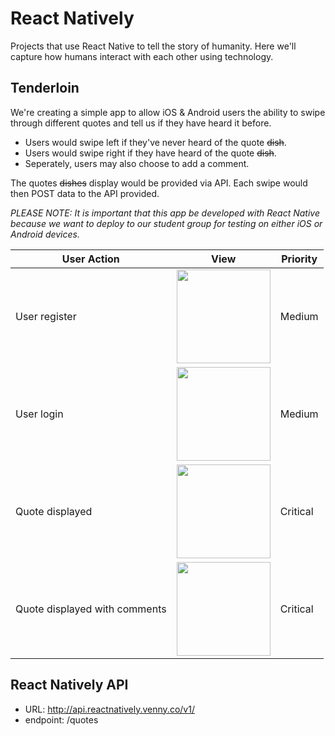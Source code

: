 # React Natively

Projects that use React Native to tell the story of humanity. Here we'll capture how humans interact with each other using technology.

## Tenderloin

We're creating a simple app to allow iOS &amp; Android users the ability to swipe through different quotes and tell us if they have heard it before.
* Users would swipe left if they've never heard of the quote ~~dish~~.
* Users would swipe right if they have heard of the quote ~~dish~~.
* Seperately, users may also choose to add a comment.

The quotes ~~dishes~~ display would be provided via API. Each swipe would then POST data to the API provided.

_PLEASE NOTE: It is important that this app be developed with React Native because we want to deploy to our student group for testing on either iOS or Android devices._

|User Action|View|Priority|
|-|-|-|
|User register|<img src="https://github.com/reactnatively/react-tenderloin/blob/master/tenderloin-register.png" width="150">|Medium|
|User login|<img src="https://github.com/reactnatively/react-tenderloin/blob/master/tenderloin-login.png" width="150">|Medium|
|Quote displayed|<img src="https://github.com/reactnatively/react-tenderloin/blob/master/tenderloin-home-quotedisplayed.png" width="150">|Critical|
|Quote displayed with comments|<img src="https://github.com/reactnatively/react-tenderloin/blob/master/tenderloin-home-quotedisplayed-withcomments.png" width="150">|Critical|

## React Natively API
* URL: http://api.reactnatively.venny.co/v1/
* endpoint: /quotes
